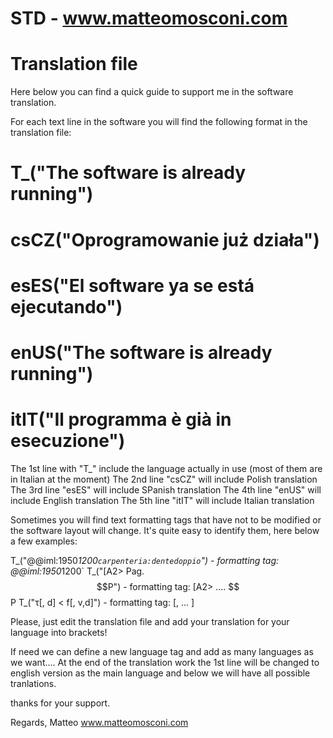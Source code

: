 # STD - www.matteomosconi.com

# Translation file
Here below you can find a quick guide to support me in the software translation.

For each text line in the software you will find the following format in the translation file:

# T_("The software is already running")
# csCZ("Oprogramowanie już działa")
# esES("El software ya se está ejecutando")
# enUS("The software is already running")
# itIT("Il programma è già in esecuzione")

The 1st line with "T_" include the language actually in use (most of them are in Italian at the moment)
The 2nd line "csCZ" will include Polish translation
The 3rd line "esES" will include SPanish translation
The 4th line "enUS" will include English translation
The 5th line "itIT" will include Italian translation

Sometimes you will find text formatting tags that have not to be modified or the software layout will change. It's quite easy to identify them, here below a few examples:

T_("@@iml:1950*1200`carpenteria:dentedoppio`") - formatting tag: @@iml:1950*1200`
T_("[A2> Pag. $$P") - formatting tag: [A2> .... $$P
T_("τ[, d] < f[, v,d]") - formatting tag: [, ... ]


Please, just edit the translation file and add your translation for your language into brackets!

If need we can define a new language tag and add as many languages as we want.... At the end of the translation work the 1st line will be changed to english version as the main language and below we will have all possible tranlations.

thanks for your support.

Regards,
Matteo
www.matteomosconi.com
